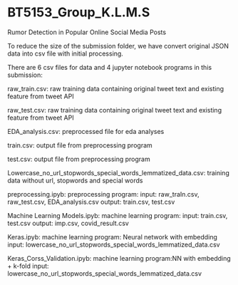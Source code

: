 # BT5153_Group_K.L.M.S
Rumor Detection in Popular Online Social Media Posts

To reduce the size of the submission folder, we have convert original JSON data into csv file with initial processing. 
 
There are 6 csv files for data and 4 jupyter notebook programs in this submission:

raw_train.csv: raw training data containing original tweet text and existing feature from tweet API

raw_test.csv: raw training data containing original tweet text and existing feature from tweet API

EDA_analysis.csv: preprocessed file for eda analyses 

train.csv: output file from preprocessing program 

test.csv: output file from preprocessing program

Lowercase_no_url_stopwords_special_words_lemmatized_data.csv: training data without url, stopwords and special words

preprocessing.ipyb: preprocessing program: 
      input: raw_traIn.csv, raw_test.csv, EDA_analysis.csv
      output: train.csv, test.csv

Machine Learning Models.ipyb: machine learning program:
      input: train.csv, test.csv
      output: imp.csv, covid_result.csv

Keras.ipyb: machine learning program: Neural network with embedding
      input: lowercase_no_url_stopwords_special_words_lemmatized_data.csv


Keras_Corss_Validation.ipyb: machine learning program:NN with embedding + k-fold
      input: lowercase_no_url_stopwords_special_words_lemmatized_data.csv
